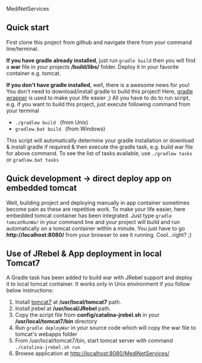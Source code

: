 MediNetServices

## Quick start

First clone this project from github and navigate there from your command line/terminal.

**If you have gradle already installed**, just run `gradle build`
then you will find a **war** file in your projects **/build/libs/** folder. Deploy it in your favorite container e.g. tomcat.

**If you don't have gradle installed**, well, there is a awesome news for you! You don't need to download/install gradle to 
build this project! Here, [gradle wrapper](http://java.dzone.com/articles/use-gradle-wrapper-and-stop) is used to make your life easier ;)
All you have to do to run script, e.g. if you want to build this project, just execute following command from your terminal

* `./gradlew build ` (from Unix)
* `gradlew.bat build ` (from Windows)

This script will automatically determine your gradle installation or download & install gradle if required & then execute 
the gradle task, e.g. build war file for above command. To see the list of tasks available, use `./gradlew tasks` or `gradlew.bat tasks` 


## Quick development -> direct deploy app on embedded tomcat
Well, building project and deploying manually in app container sometimes become pain as these are repetitive work. To make 
your life easier, here embedded tomcat container has been integrated. Just type `gradle tomcatRunWar` in your command line 
and your project will build and run automatically on a tomcat container within a minute. You just have to go **http://localhost:8080/** from 
your browser to see it running. Cool...right? ;)


## Use of JRebel & App deployment in local Tomcat7
A Gradle task has been added to build war with JRebel support and deploy it to local tomcat container. It works only in Unix environment if you follow
below instructions:

1. Install [tomcat7](http://tomcat.apache.org/download-70.cgi) at **/usr/local/tomcat7** path.
2. Install jrebel at **/usr/local/JRebel** path.
3. Copy the script file from **config/catalina-jrebel.sh** in your **/usr/local/tomcat7/bin** directory
4. Run `gradle deployWar` in your source code which will copy the war file to tomcat's webapps folder
5. From /usr/local/tomcat7/bin, start tomcat server with command `./catalina-jrebel.sh run`
6. Browse application at [http://localhost:8080/MediNetServices/](http://localhost:8080/MediNetServices/)

